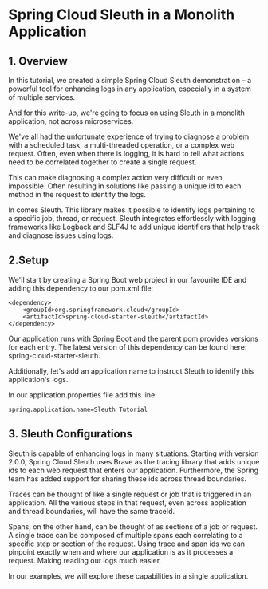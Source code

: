 # Spring Cloud Sleuth in a Monolith Application
## 1. Overview
In this tutorial, we created a simple Spring Cloud Sleuth demonstration – a powerful tool for enhancing logs in any application, especially in a system of multiple services.

And for this write-up, we're going to focus on using Sleuth in a monolith application, not across microservices.

We've all had the unfortunate experience of trying to diagnose a problem with a scheduled task, a multi-threaded operation, or a complex web request. Often, even when there is logging, it is hard to tell what actions need to be correlated together to create a single request.

This can make diagnosing a complex action very difficult or even impossible. Often resulting in solutions like passing a unique id to each method in the request to identify the logs.

In comes Sleuth. This library makes it possible to identify logs pertaining to a specific job, thread, or request. Sleuth integrates effortlessly with logging frameworks like Logback and SLF4J to add unique identifiers that help track and diagnose issues using logs.

## 2.Setup
We'll start by creating a Spring Boot web project in our favourite IDE and adding this dependency to our pom.xml file:
```
<dependency>
    <groupId>org.springframework.cloud</groupId>
    <artifactId>spring-cloud-starter-sleuth</artifactId>
</dependency>
```
Our application runs with Spring Boot and the parent pom provides versions for each entry. The latest version of this dependency can be found here: spring-cloud-starter-sleuth.

Additionally, let's add an application name to instruct Sleuth to identify this application's logs.

In our application.properties file add this line:
```
spring.application.name=Sleuth Tutorial
```
## 3. Sleuth Configurations
Sleuth is capable of enhancing logs in many situations. Starting with version 2.0.0, Spring Cloud Sleuth uses Brave as the tracing library that adds unique ids to each web request that enters our application. Furthermore, the Spring team has added support for sharing these ids across thread boundaries.

Traces can be thought of like a single request or job that is triggered in an application. All the various steps in that request, even across application and thread boundaries, will have the same traceId.

Spans, on the other hand, can be thought of as sections of a job or request. A single trace can be composed of multiple spans each correlating to a specific step or section of the request. Using trace and span ids we can pinpoint exactly when and where our application is as it processes a request. Making reading our logs much easier.

In our examples, we will explore these capabilities in a single application.

